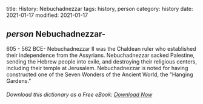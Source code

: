 title: History: Nebuchadnezzar
tags: history, person
category: history
date: 2021-01-17
modified: 2021-01-17

## _person_  Nebuchadnezzar-
605 - 562 BCE-
Nebuchadnezzar II was the Chaldean
ruler who established their independence from the Assyrians.
Nebuchadnezzar sacked Palestine, sending the Hebrew people into exile,
and destroying their religious centers, including their temple at
Jerusalem.    Nebuchadnezzar is noted for having constructed one of
the Seven Wonders of the Ancient World, the "Hanging Gardens."


###### Download *this* dictionary as a Free eBook: [Download Now]({static}static/SerfHistoryDictionary.pdf)

